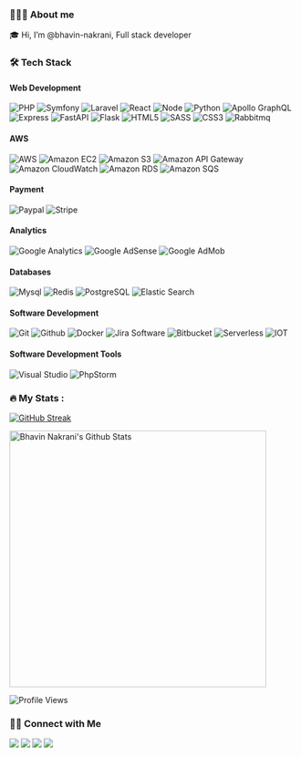 ### 👨🏻‍💻 About me
🎓 Hi, I’m @bhavin-nakrani, Full stack developer<br/>

### :hammer_and_wrench: Tech Stack

#### Web Development
![PHP](https://img.shields.io/badge/PHP-005571?logo=php)
![Symfony](https://img.shields.io/badge/Symfony-005571?logo=symfony)
![Laravel](https://img.shields.io/badge/Laravel-EE4C2C?logo=laravel&color=white)
![React](https://img.shields.io/badge/React-005571?logo=react)
![Node](https://img.shields.io/badge/Node-005571?logo=nodedotjs)
![Python](https://img.shields.io/badge/Python-14354C?&logo=python&logoColor=white)
![Apollo GraphQL](https://img.shields.io/badge/Apollo%20GraphQL-005571?logo=apollographql&color=blue)
![Express](https://img.shields.io/badge/express-005571?logo=express&color=blue)
![FastAPI](https://img.shields.io/badge/FastAPI-005571?logo=fastapi)
![Flask](https://img.shields.io/badge/Flask-000000?logo=flask&logoColor=white)
![HTML5](https://img.shields.io/badge/html5-%23E34F26.svg?logo=html5&logoColor=white)
![SASS](https://img.shields.io/badge/SASS-hotpink.svg?logo=SASS&logoColor=white)
![CSS3](https://img.shields.io/badge/css3-%231572B6.svg?logo=css3&logoColor=white)
![Rabbitmq](https://img.shields.io/badge/Rabbitmq-005571?logo=rabbitmq&color=white)

#### AWS 
![AWS](https://img.shields.io/badge/AWS-005571?logo=amazonaws&color=orange)
![Amazon EC2](https://img.shields.io/badge/Amazon%20EC2-005571?logo=amazonec2&color=white)
![Amazon S3](https://img.shields.io/badge/Amazon%20S3-005571?logo=amazons3&color=white)
![Amazon API Gateway](https://img.shields.io/badge/Amazon%20API%20Gateway-005571?logo=amazonapigateway&color=white)
![Amazon CloudWatch](https://img.shields.io/badge/Amazon%20CloudWatch-005571?logo=amazoncloudwatch&color=white)
![Amazon RDS](https://img.shields.io/badge/Amazon%20RDS-005571?logo=amazonrds&color=white)
![Amazon SQS](https://img.shields.io/badge/Amazon%20SQS-005571?logo=amazonsqs&color=white)

#### Payment
![Paypal](https://img.shields.io/badge/Paypal-005571?logo=paypal&color=white)
![Stripe](https://img.shields.io/badge/Stripe-005571?logo=stripe&color=white)

#### Analytics
![Google Analytics](https://img.shields.io/badge/Google%20Analytics-005571?logo=googleanalytics&color=white)
![Google AdSense](https://img.shields.io/badge/Google%20AdSense-005571?logo=googleadsense&color=white)
![Google AdMob](https://img.shields.io/badge/Google%20AdMob-005571?logo=googleadmob&color=white)

#### Databases
![Mysql](https://img.shields.io/badge/Mysql-005571?logo=mysql&color=white)
![Redis](https://img.shields.io/badge/Redis-005571?logo=redis&color=white)
![PostgreSQL](https://img.shields.io/badge/PostgreSQL-005571?logo=postgresql&color=white)
![Elastic Search](https://img.shields.io/badge/Elasticsearch-005571?logo=elasticsearch&color=white)

#### Software Development
![Git](https://img.shields.io/badge/GIT-E44C30?&logo=git&logoColor=white)
![Github](https://img.shields.io/badge/github-171515?&logo=github&logoColor=white)
![Docker](https://img.shields.io/badge/docker-%230db7ed.svg?&logo=docker&logoColor=white)
![Jira Software](https://img.shields.io/badge/Jira%20Software-005571?logo=jirasoftware&color=blue)
![Bitbucket](https://img.shields.io/badge/Bitbucket-005571?logo=bitbucket&color=blue)
![Serverless](https://img.shields.io/badge/Serverless-%230db7ed.svg?&logo=serverless&logoColor=white)
![IOT](https://img.shields.io/badge/IOT-E44C30?&logo=iot&logoColor=white)

#### Software Development Tools
![Visual Studio](https://img.shields.io/badge/Visual%20Studio-005571?logo=visualstudiocode)
![PhpStorm](https://img.shields.io/badge/PhpStorm-005571?logo=phpstorm&color=blue)

### :fire: My Stats :

[![GitHub Streak](http://github-readme-streak-stats.herokuapp.com/?user=bhavin-nakrani&theme=dark&background=0d1117)](https://git.io/streak-stats)

<img width="450" align="center" src="https://github-readme-stats-defcon27.vercel.app/api?username=bhavin-nakrani&show_icons=true&line_height=21&theme=react" alt="Bhavin Nakrani's Github Stats" />

![Profile Views](https://komarev.com/ghpvc/?username=bhavin-nakrani)

### 🤝🏻 Connect with Me
<a href="mailto:bhavin.it8488@gmail.com" target="_blank"><img src="https://img.shields.io/badge/bhavin.it8488@gmail.com-b23e2f?logo=gmail&logoColor=white"></a>
<a href="https://www.linkedin.com/in/bhavin-nakrani-4658726b/" target="_blank"><img src="https://img.shields.io/badge/Bhavin%20Nakrani-blue?logo=linkedin&logoColor=white"></a>
<a href="https://stackoverflow.com/users/6056191/bhavin-nakrani" target="_blank"><img src="https://img.shields.io/badge/Bhavin%20Nakrani-red?logo=stackoverflow&logoColor=white"></a>
<a href="https://bhavin-nakrani.medium.com" target="_blank"><img src="https://img.shields.io/badge/medium-005571?logo=medium&color=blue"></a>
